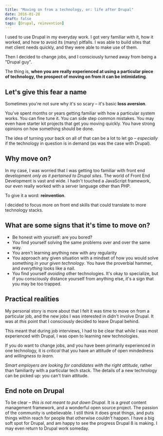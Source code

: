 ```yaml
---
title: "Moving on from a technology, or: life after Drupal"
date: 2016-01-28
draft: false
tags: [Drupal, reinvention]
---
```


I used to use Drupal in my everyday work. I got very familiar with it, how it worked, and how to avoid its (many) pitfalls. I was able to build sites that met client needs quickly, and they were able to make use of them.

Then I decided to change jobs, and I consciously turned away from being a "Drupal guy".

The thing is, **when you are really experienced at using a particular piece of technology, the prospect of moving on from it can be intimidating**.

<!--more-->

## Let's give this fear a name

Sometimes you're not sure why it's so scary – it's basic **loss aversion**.

You've spent months or years getting familiar with how a particular system works. You can fine tune it. You can side step common mistakes. You may even have starter kit projects that get you moving quickly. You have strong opinions on how something should be done.

The idea of turning your back on all of that can be a lot to let go – _especially_ if the technology in question is in demand (as was the case with Drupal).

## Why move on?

In my case, I was worried that I was getting too familiar with front end development _only as it pertained to Drupal sites_. The world of Front End Development is vast and wide. I hadn't touched a JavaScript framework, our even really worked with a server language other than PHP.

To give it a word: **reinvention**.

I decided to focus more on front end skills that could translate to more technology stacks.

## What are some signs that it's time to move on?

- Be honest with yourself: are you bored?
- You find yourself solving the same problems over and over the same way.
- You aren't learning anything new with any regularity
- You approach any given situation with a mindset of how you would solve something _in your given technology_. You have the proverbial hammer, and _everything_ looks like a nail.
- You find yourself _avoiding_ other technologies. It's okay to specialize, but if you consciously distance yourself from anything else, it's a sign that you may be too trapped.

## Practical realities

My personal story is more about that I felt it was time to move on from a particular job, and the new jobs I was interested in didn't involve Drupal. It was at _this_ point that I consciously decided to leave Drupal behind.

This meant that during job interviews, I had to be clear that while I was most experienced with Drupal, I was open to learning new technologies.

If you do want to change jobs, and you have been primarily experienced in one technology, it is _critical_ that you have an attitude of open mindedness and _willingness to learn_.

_Smart employers are looking for candidates with the right attitude_, rather than familiarity with a particular tech stack. The details of a new technology can be picked up: you can't train attitude.

## End note on Drupal

To be clear – _this is not meant to put down Drupal_. It is a _great_ content management framework, and a wonderful open source project. The passion of the community is unbelievable. I still think it does great things, and puts things within reach for people that otherwise couldn't happen. I have a big soft spot for Drupal, and am happy to see the progress Drupal 8 is making. I may even return to Drupal work someday.
